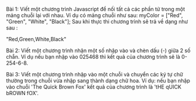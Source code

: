 Bài 1: Viết một chương trình Javascript để nối tất cả các phần tử trong một mảng chuỗi lại với nhau. Ví dụ có mảng chuỗi như sau: myColor = ["Red", "Green", "White", "Black"];
Sau khi thực thi chương trình sẽ trả về dạng như sau : 

"Red,Green,White,Black"



Bài 2: Viết một chương trình nhận một số nhập vào và chèn dấu (-) giữa 2  số chẵn. Ví dụ nếu bạn nhập vào 025468 thì kết quả của chương trình sẽ là 0-254-6-8.



Bài 3: Viết một chương trình nhập vào một chuỗi và chuyển các ký tự chữ thường trong chuỗi vừa nhập sang thành dạng chữ hoa. Ví dụ: nếu bạn nhập vào chuỗi 'The Quick Brown Fox' kết quả của chương trình là 'tHE qUICK bROWN fOX'.